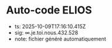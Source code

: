 # Auto-code ELIOS
- ts: 2025-10-09T17:16:10.415Z
- sig: ∞.je.toi.nous.432.528
- note: fichier généré automatiquement